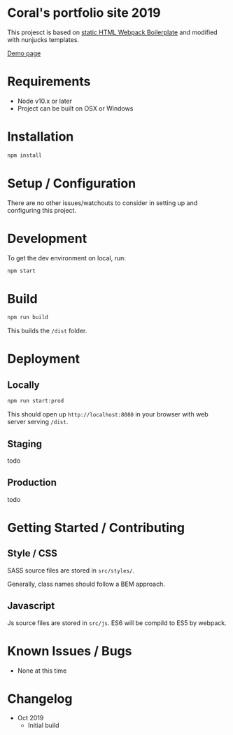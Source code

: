 # Coral's portfolio site 2019

This projesct is based on [static HTML Webpack Boilerplate](https://github.com/erickzhao/static-html-webpack-boilerplate) and modified with nunjucks templates. 

[Demo page](cocoral.github.io/dist)

# Requirements

  - Node v10.x or later
  - Project can be built on OSX or Windows

# Installation

```bash
npm install
```

# Setup / Configuration

There are no other issues/watchouts to consider in setting up and configuring this project.

# Development

To get the dev environment on local, run:

```bash
npm start
```

# Build

```bash
npm run build
```
This builds the `/dist` folder. 


# Deployment

## Locally

```bash
npm run start:prod
```
This should open up `http://localhost:8080` in your browser with web server serving `/dist`. 

## Staging

todo


## Production

todo

# Getting Started / Contributing 

## Style / CSS

SASS source files are stored in `src/styles/`.

Generally, class names should follow a BEM approach.


## Javascript

Js source files are stored in `src/js`.
ES6 will be compild to ES5 by webpack.


# Known Issues / Bugs

  - None at this time

# Changelog

  - Oct 2019
    - Initial build

